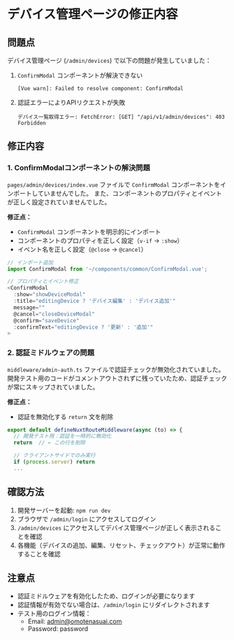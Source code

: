 # デバイス管理ページの修正内容

## 問題点

デバイス管理ページ (`/admin/devices`) で以下の問題が発生していました：

1. `ConfirmModal` コンポーネントが解決できない
   ```
   [Vue warn]: Failed to resolve component: ConfirmModal
   ```

2. 認証エラーによりAPIリクエストが失敗
   ```
   デバイス一覧取得エラー: FetchError: [GET] "/api/v1/admin/devices": 403 Forbidden
   ```

## 修正内容

### 1. ConfirmModalコンポーネントの解決問題

`pages/admin/devices/index.vue` ファイルで `ConfirmModal` コンポーネントをインポートしていませんでした。
また、コンポーネントのプロパティとイベントが正しく設定されていませんでした。

**修正点：**
- `ConfirmModal` コンポーネントを明示的にインポート
- コンポーネントのプロパティを正しく設定（`v-if` → `:show`）
- イベント名を正しく設定（`@close` → `@cancel`）

```javascript
// インポート追加
import ConfirmModal from '~/components/common/ConfirmModal.vue';

// プロパティとイベント修正
<ConfirmModal
  :show="showDeviceModal"
  :title="editingDevice ? 'デバイス編集' : 'デバイス追加'"
  message=""
  @cancel="closeDeviceModal"
  @confirm="saveDevice"
  :confirmText="editingDevice ? '更新' : '追加'"
>
```

### 2. 認証ミドルウェアの問題

`middleware/admin-auth.ts` ファイルで認証チェックが無効化されていました。
開発テスト用のコードがコメントアウトされずに残っていたため、認証チェックが常にスキップされていました。

**修正点：**
- 認証を無効化する `return` 文を削除

```javascript
export default defineNuxtRouteMiddleware(async (to) => {
  // 開発テスト用：認証を一時的に無効化
  return  // ← この行を削除

  // クライアントサイドでのみ実行
  if (process.server) return
  ...
```

## 確認方法

1. 開発サーバーを起動: `npm run dev`
2. ブラウザで `/admin/login` にアクセスしてログイン
3. `/admin/devices` にアクセスしてデバイス管理ページが正しく表示されることを確認
4. 各機能（デバイスの追加、編集、リセット、チェックアウト）が正常に動作することを確認

## 注意点

- 認証ミドルウェアを有効化したため、ログインが必要になります
- 認証情報が有効でない場合は、`/admin/login` にリダイレクトされます
- テスト用のログイン情報：
  - Email: admin@omotenasuai.com
  - Password: password
